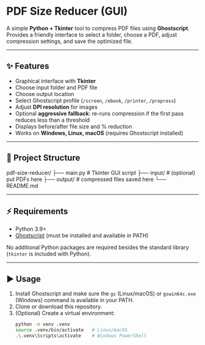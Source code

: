 # PDF Size Reducer (GUI)

A simple **Python + Tkinter** tool to compress PDF files using **Ghostscript**.  
Provides a friendly interface to select a folder, choose a PDF, adjust compression settings, and save the optimized file.

---

## ✨ Features
- Graphical interface with **Tkinter**
- Choose input folder and PDF file
- Choose output location
- Select Ghostscript profile (`/screen`, `/ebook`, `/printer`, `/prepress`)
- Adjust **DPI resolution** for images
- Optional **aggressive fallback**: re-runs compression if the first pass reduces less than a threshold
- Displays before/after file size and % reduction
- Works on **Windows, Linux, macOS** (requires Ghostscript installed)

---

## 📂 Project Structure

pdf-size-reducer/
├── main.py # Tkinter GUI script
├── input/ # (optional) put PDFs here
├── output/ # compressed files saved here
└── README.md


---

## ⚡ Requirements

- Python 3.9+
- [Ghostscript](https://ghostscript.com/releases/gsdnld.html) (must be installed and available in PATH)

No additional Python packages are required besides the standard library (`tkinter` is included with Python).

---

## ▶️ Usage

1. Install Ghostscript and make sure the `gs` (Linux/macOS) or `gswin64c.exe` (Windows) command is available in your PATH.
2. Clone or download this repository.
3. (Optional) Create a virtual environment:
   ```bash
   python -m venv .venv
   source .venv/bin/activate   # Linux/macOS
   .\.venv\Scripts\activate    # Windows PowerShell


